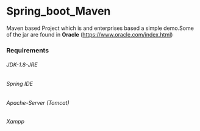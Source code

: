 # Spring_boot_Maven
Maven based Project which is and enterprises based a simple demo.Some of the jar are found in **Oracle** (https://www.oracle.com/index.html)
### Requirements
###### JDK-1.8-JRE
###### Spring IDE
###### Apache-Server (Tomcat)
###### Xampp
